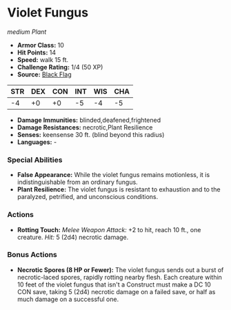 # Violet Fungus

*medium* *Plant*

- **Armor Class:** 10
- **Hit Points:** 14 
- **Speed:** walk 15 ft.
- **Challenge Rating:** 1/4 (50 XP)
- **Source:** [Black Flag](https://koboldpress.com/kpstore/product/tovrpg-pg-mv/)

| STR | DEX | CON | INT | WIS | CHA |
| --- | --- | --- | --- | --- | --- |
| -4 | +0 | +0 | -5 | -4 | -5 |

- **Damage Immunities:** blinded,deafened,frightened
- **Damage Resistances:** necrotic,Plant Resilience
- **Senses:** keensense 30 ft. (blind beyond this radius)
- **Languages:** -

### Special Abilities

- **False Appearance:** While the violet fungus remains motionless, it is indistinguishable from an ordinary fungus.
- **Plant Resilience:** The violet fungus is resistant to exhaustion and to the paralyzed, petrified, and unconscious conditions.

### Actions

- **Rotting Touch:** _Melee Weapon Attack:_ +2 to hit, reach 10 ft., one creature. _Hit:_ 5 (2d4) necrotic damage.

### Bonus Actions

- **Necrotic Spores (8 HP or Fewer):** The violet fungus sends out a burst of necrotic-laced spores, rapidly rotting nearby flesh. Each creature within 10 feet of the violet fungus that isn't a Construct must make a DC 10 CON save, taking 5 (2d4) necrotic damage on a failed save, or half as much damage on a successful one.
